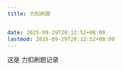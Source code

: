 ```yaml
---
title: 力扣刷题


date: 2025-09-29T20:12:52+08:00
lastmod: 2025-09-29T20:12:52+08:00
---
```



这是    力扣刷题记录